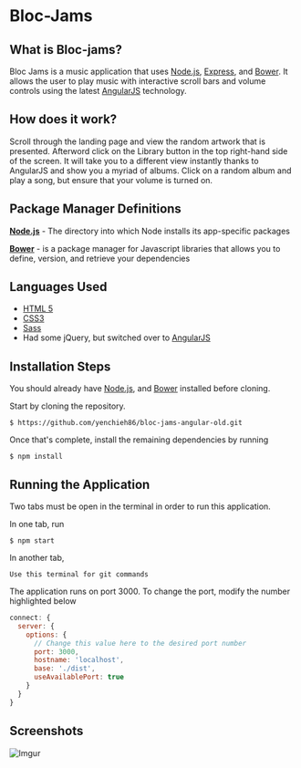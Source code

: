 Bloc-Jams
=================
What is Bloc-jams? 
------------------
Bloc Jams is a music application that uses [Node.js](https://www.npmjs.com/), [Express](http://expressjs.com/), and [Bower](http://bower.io/). It allows the user to play music with interactive scroll bars and volume controls using the latest [AngularJS](https://angularjs.org/) technology.

How does it work?
-----------------
Scroll through the landing page and view the random artwork that is presented. Afterword click on the Library button in the top right-hand side of the screen. It will take you to a different view instantly thanks to AngularJS and show you a myriad of albums. Click on a random album and play a song, but ensure that your volume is turned on. 

Package Manager Definitions
------------------------------------------

**[Node.js](https://www.npmjs.com/)** - The directory into which Node installs its app-specific packages

**[Bower](http://bower.io/)** - is a package manager for Javascript libraries that allows you to define, version, and retrieve your dependencies


Languages Used
---------------
- [HTML 5](https://developer.mozilla.org/en-US/docs/Web/Guide/HTML/HTML5)
- [CSS3](https://developer.mozilla.org/en-US/docs/Web/CSS/CSS3)
- [Sass](http://sass-lang.com/)
- Had some jQuery, but switched over to [AngularJS](https://angularjs.org/)




Installation Steps
-------------------

You should already have [Node.js](https://www.npmjs.com/), and [Bower](http://bower.io/) installed before cloning. 

Start by cloning the repository.

`$ https://github.com/yenchieh86/bloc-jams-angular-old.git`

Once that's complete, install the remaining dependencies by running

`$ npm install`

Running the Application
------------
Two tabs must be open in the terminal in order to run this application.

In one tab, run


`$ npm start`

In another tab, 

`Use this terminal for git commands`

The application runs on port 3000. To change the port, modify the number highlighted below

```js
connect: {
  server: {
    options: {
      // Change this value here to the desired port number
      port: 3000,
      hostname: 'localhost',
      base: './dist',
      useAvailablePort: true
    }
  }
}
```



Screenshots
-----------

![Imgur](https://media.licdn.com/media-proxy/ext?w=404&h=300&f=&hash=C5VwCJ9hLE95EldvGCNixETPa7s%3D&ora=1%2CaFBCTXdkRmpGL2lvQUFBPQ%2CxAVta9Er0Vinkhwfjw8177yE41y87UNCVordEGXyD3u0qYrdf3bqfcTbKOehuVpDcXgclAJndvL6FDLnD5S-Ioq8f9wg3ZTsLI24ZxUBbFImi24)
